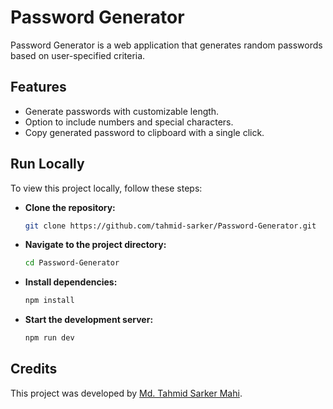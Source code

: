 # Password Generator

Password Generator is a web application that generates random passwords based on user-specified criteria.

## Features

- Generate passwords with customizable length.
- Option to include numbers and special characters.
- Copy generated password to clipboard with a single click.

## Run Locally

To view this project locally, follow these steps:

- **Clone the repository:**

    ```bash
    git clone https://github.com/tahmid-sarker/Password-Generator.git
    ```

- **Navigate to the project directory:**

    ```bash
    cd Password-Generator
    ```

- **Install dependencies:**

    ```bash
    npm install
    ```

- **Start the development server:**

    ```bash
    npm run dev
    ```

## Credits

This project was developed by [Md. Tahmid Sarker Mahi](https://tahmid-sarker.github.io).